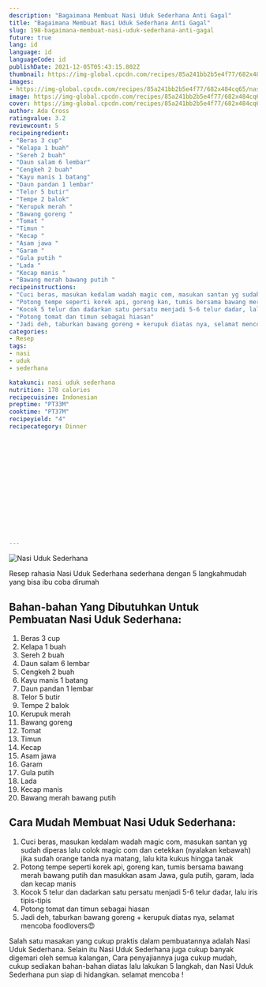 ```yaml
---
description: "Bagaimana Membuat Nasi Uduk Sederhana Anti Gagal"
title: "Bagaimana Membuat Nasi Uduk Sederhana Anti Gagal"
slug: 198-bagaimana-membuat-nasi-uduk-sederhana-anti-gagal
future: true
lang: id
language: id
languageCode: id
publishDate: 2021-12-05T05:43:15.802Z 
thumbnail: https://img-global.cpcdn.com/recipes/85a241bb2b5e4f77/682x484cq65/nasi-uduk-sederhana-foto-resep-utama.webp
images:
- https://img-global.cpcdn.com/recipes/85a241bb2b5e4f77/682x484cq65/nasi-uduk-sederhana-foto-resep-utama.webp
image: https://img-global.cpcdn.com/recipes/85a241bb2b5e4f77/682x484cq65/nasi-uduk-sederhana-foto-resep-utama.webp
cover: https://img-global.cpcdn.com/recipes/85a241bb2b5e4f77/682x484cq65/nasi-uduk-sederhana-foto-resep-utama.webp
author: Ada Cross
ratingvalue: 3.2
reviewcount: 5
recipeingredient:
- "Beras 3 cup"
- "Kelapa 1 buah"
- "Sereh 2 buah"
- "Daun salam 6 lembar"
- "Cengkeh 2 buah"
- "Kayu manis 1 batang"
- "Daun pandan 1 lembar"
- "Telor 5 butir"
- "Tempe 2 balok"
- "Kerupuk merah "
- "Bawang goreng "
- "Tomat "
- "Timun "
- "Kecap "
- "Asam jawa "
- "Garam "
- "Gula putih "
- "Lada "
- "Kecap manis "
- "Bawang merah bawang putih "
recipeinstructions:
- "Cuci beras, masukan kedalam wadah magic com, masukan santan yg sudah diperas lalu colok magic com dan cetekkan (nyalakan kebawah) jika sudah orange tanda nya matang, lalu kita kukus hingga tanak"
- "Potong tempe seperti korek api, goreng kan, tumis bersama bawang merah bawang putih dan masukkan asam Jawa, gula putih, garam, lada dan kecap manis"
- "Kocok 5 telur dan dadarkan satu persatu menjadi 5-6 telur dadar, lalu iris tipis-tipis"
- "Potong tomat dan timun sebagai hiasan"
- "Jadi deh, taburkan bawang goreng + kerupuk diatas nya, selamat mencoba foodlovers😍"
categories:
- Resep
tags:
- nasi
- uduk
- sederhana

katakunci: nasi uduk sederhana 
nutrition: 178 calories
recipecuisine: Indonesian
preptime: "PT33M"
cooktime: "PT37M"
recipeyield: "4"
recipecategory: Dinner


     
    
    
    
    
    
    
    
    
    
    
      
    
---
```



![Nasi Uduk Sederhana](https://img-global.cpcdn.com/recipes/85a241bb2b5e4f77/682x484cq65/nasi-uduk-sederhana-foto-resep-utama.webp)

Resep rahasia Nasi Uduk Sederhana  sederhana dengan 5 langkahmudah yang bisa ibu coba dirumah

<!--inarticleads1-->

## Bahan-bahan Yang Dibutuhkan Untuk Pembuatan Nasi Uduk Sederhana:

1. Beras 3 cup
1. Kelapa 1 buah
1. Sereh 2 buah
1. Daun salam 6 lembar
1. Cengkeh 2 buah
1. Kayu manis 1 batang
1. Daun pandan 1 lembar
1. Telor 5 butir
1. Tempe 2 balok
1. Kerupuk merah 
1. Bawang goreng 
1. Tomat 
1. Timun 
1. Kecap 
1. Asam jawa 
1. Garam 
1. Gula putih 
1. Lada 
1. Kecap manis 
1. Bawang merah bawang putih 



<!--inarticleads2-->

## Cara Mudah Membuat Nasi Uduk Sederhana:

1. Cuci beras, masukan kedalam wadah magic com, masukan santan yg sudah diperas lalu colok magic com dan cetekkan (nyalakan kebawah) jika sudah orange tanda nya matang, lalu kita kukus hingga tanak
1. Potong tempe seperti korek api, goreng kan, tumis bersama bawang merah bawang putih dan masukkan asam Jawa, gula putih, garam, lada dan kecap manis
1. Kocok 5 telur dan dadarkan satu persatu menjadi 5-6 telur dadar, lalu iris tipis-tipis
1. Potong tomat dan timun sebagai hiasan
1. Jadi deh, taburkan bawang goreng + kerupuk diatas nya, selamat mencoba foodlovers😍




Salah satu masakan yang cukup praktis dalam pembuatannya adalah  Nasi Uduk Sederhana. Selain itu  Nasi Uduk Sederhana  juga cukup banyak digemari oleh semua kalangan, Cara penyajiannya juga cukup mudah, cukup sediakan bahan-bahan diatas lalu lakukan 5 langkah, dan  Nasi Uduk Sederhana  pun siap di hidangkan. selamat mencoba !
